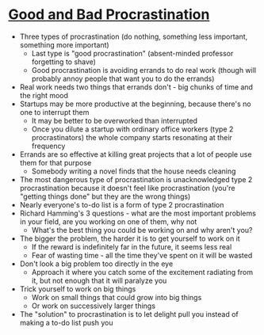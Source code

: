 # [Good and Bad Procrastination](http://www.paulgraham.com/procrastination.html)

* Three types of procrastination (do nothing, something less important, something more important)
  * Last type is "good procrastination" (absent-minded professor forgetting to shave)
  * Good procrastination is avoiding errands to do real work (though will probably annoy people that want you to do the errands)
* Real work needs two things that errands don't - big chunks of time and the right mood
* Startups may be more productive at the beginning, because there's no one to interrupt them
  * It may be better to be overworked than interrupted
  * Once you dilute a startup with ordinary office workers (type 2 procrastinators) the whole company starts resonating at their frequency
* Errands are so effective at killing great projects that a lot of people use them for that purpose
  * Somebody writing a novel finds that the house needs cleaning
* The most dangerous type of procrastination is unacknowledged type 2 procrastination because it doesn't feel like procrastination (you're "getting things done" but they are the wrong things)
* Nearly everyone's to-do list is a form of type 2 procrastination
* Richard Hamming's 3 questions - what are the most important problems in your field, are you working on one of them, why not
  * What's the best thing you could be working on and why aren't you?
* The bigger the problem, the harder it is to get yourself to work on it
  * If the reward is indefinitely far in the future, it seems less real
  * Fear of wasting time - all the time they've spent on it will be wasted
* Don't look a big problem too directly in the eye
  * Approach it where you catch some of the excitement radiating from it, but not enough that it will paralyze you
* Trick yourself to work on big things
  * Work on small things that could grow into big things
  * Or work on successively larger things
* The "solution" to procrastination is to let delight pull you instead of making a to-do list push you
